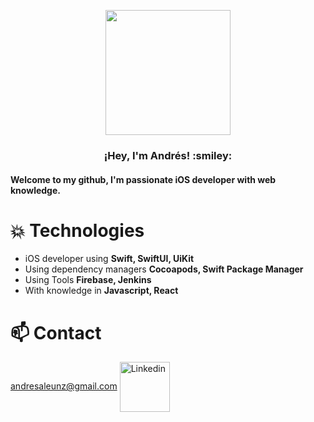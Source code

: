 
<p align="center" width="300">
  <img align="center" width="200" src="https://avatars.githubusercontent.com/u/45798479?s=400&u=080780fe5283d80f0313c3e79530971627bdcd99&v=4" />
  <h3 align="center">¡Hey, I'm Andrés! :smiley: </h3>
  <h4>Welcome to my github, I'm passionate iOS developer with web knowledge.</h4>
</p>


# :collision:  Technologies

- iOS developer using **Swift, SwiftUI, UiKit**
- Using dependency managers **Cocoapods, Swift Package Manager**
- Using Tools **Firebase, Jenkins**
- With knowledge in **Javascript, React**

# :mailbox:  Contact
andresaleunz@gmail.com
<a href="https://www.linkedin.com/in/andres-aleu/" target="blank"><img align="center" src="https://i.pinimg.com/originals/0c/78/d0/0c78d03cbfa19d5f3d7ad1b6e49f957b.png" alt="Linkedin" height="80" width="80" /></a>




